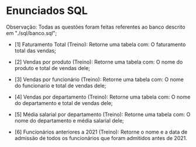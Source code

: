 # Enunciados SQL

Observação: Todas as questões foram feitas referentes ao banco descrito em "./sql/banco.sql";

* [1] Faturamento Total (Treino): Retorne uma tabela com: O faturamento total das vendas;

* [2] Vendas por produto (Treino): Retorne uma tabela com: O nome do produto e total de vendas dele;

* [3] Vendas por funcionário (Treino): Retorne uma tabela com: O nome do funcionario e total de vendas dele;

* [4] Vendas por departamento (Treino): Retorne uma tabela com: O nome do departamento e total de vendas dele;

* [5] Média salarial por departamento (Treino): Retorne uma tabela com: O nome do departamento e média salarial dele;

* [6] Funcionários anteriores a 2021 (Treino): Retorne o nome e a data de admissão de todos os funcionários que foram admitidos antes de 2021.
